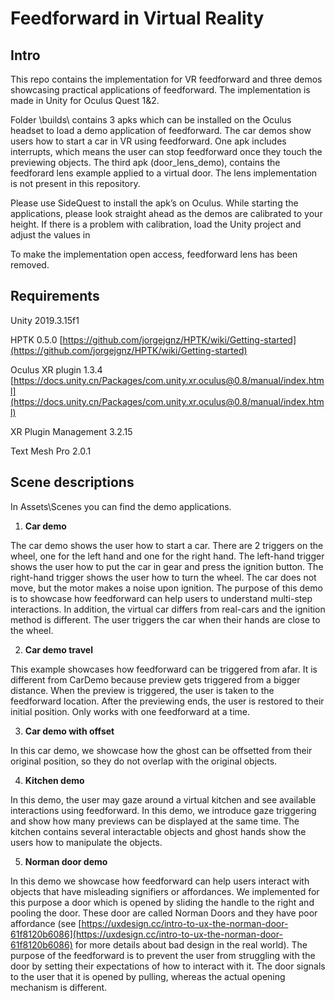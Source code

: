 # Feedforward in Virtual Reality

## Intro
This repo contains the implementation for VR feedforward and three demos showcasing practical applications of feedforward. The implementation is made in Unity for Oculus Quest 1&2.

Folder \builds\ contains 3 apks which can be installed on the Oculus headset to load a demo application of feedforward. The car demos show users how to start a car in VR using feedforward. One apk includes interrupts, which means the user can stop feedforward once they touch the previewing objects. The third apk (door_lens_demo), contains the feedforard lens example applied to a virtual door. The lens implementation is not present in this repository.  
 
 Please use SideQuest to install the apk’s on Oculus. While starting the applications, please look straight ahead as the demos are calibrated to your height. If there is a problem with calibration, load the Unity project and adjust the values in

To make the implementation open access, feedforward lens has been removed.

## Requirements

Unity 2019.3.15f1

HPTK 0.5.0 [https://github.com/jorgejgnz/HPTK/wiki/Getting-started](https://github.com/jorgejgnz/HPTK/wiki/Getting-started)

Oculus XR plugin 1.3.4 [https://docs.unity.cn/Packages/com.unity.xr.oculus@0.8/manual/index.html](https://docs.unity.cn/Packages/com.unity.xr.oculus@0.8/manual/index.html)

XR Plugin Management 3.2.15

Text Mesh Pro 2.0.1

## Scene descriptions

In Assets\Scenes you can find the demo applications.

1. **Car demo**

The car demo shows the user how to start a car. There are 2 triggers on the wheel, one for the left hand and one for the right hand. The left-hand trigger shows the user how to put the car in gear and press the ignition button. The right-hand trigger shows the user how to turn the wheel. The car does not move, but the motor makes a noise upon ignition. The purpose of this demo is to showcase how feedforward can help users to understand multi-step interactions.  In addition, the virtual car differs from real-cars and the ignition method is different. The user triggers the car when their hands are close to the wheel. 

2. **Car demo travel**

This example showcases how feedforward can be triggered from afar. It is different from CarDemo because preview gets triggered from a bigger distance.  When the preview is triggered, the user is taken to the feedforward location. After the previewing ends, the user is restored to their initial position. Only works with one feedforward at a time.

3. **Car demo with offset**

In this car demo, we showcase how the ghost can be offsetted from their original position, so they do not overlap with the original objects.

4. **Kitchen demo**

In this demo, the user may gaze around a virtual kitchen and see available interactions using feedforward. In this demo, we introduce gaze triggering and show how many previews can be displayed at the same time. The kitchen contains several interactable objects and ghost hands show the users how to manipulate the objects.

5. **Norman door demo**

In this demo we showcase how feedforward can help users interact with objects that have misleading signifiers or affordances. We implemented for this purpose a door which is opened by sliding the handle to the right and pooling the door. These door are called Norman Doors and they have poor affordance (see [https://uxdesign.cc/intro-to-ux-the-norman-door-61f8120b6086](https://uxdesign.cc/intro-to-ux-the-norman-door-61f8120b6086) for more details about bad design in the real world). The purpose of the feedforward is to prevent the user from struggling with the door by setting their expectations of how to interact with it. The door signals to the user that it is opened by pulling, whereas the actual opening mechanism is different.
